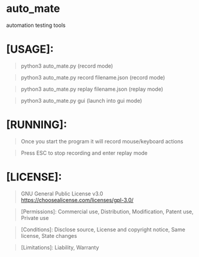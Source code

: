 # auto_mate
automation testing tools

# [USAGE]:
> python3 auto_mate.py (record mode)

> python3 auto_mate.py record filename.json (record mode)

> python3 auto_mate.py replay filename.json (replay mode)

> python3 auto_mate.py gui (launch into gui mode)

# [RUNNING]:
> Once you start the program it will record mouse/keyboard actions

> Press ESC to stop recording and enter replay mode

# [LICENSE]:
> GNU General Public License v3.0
> https://choosealicense.com/licenses/gpl-3.0/

> [Permissions]: Commercial use, Distribution, Modification, Patent use, Private use

> [Conditions]: Disclose source, License and copyright notice, Same license, State changes

> [Limitations]: Liability, Warranty
